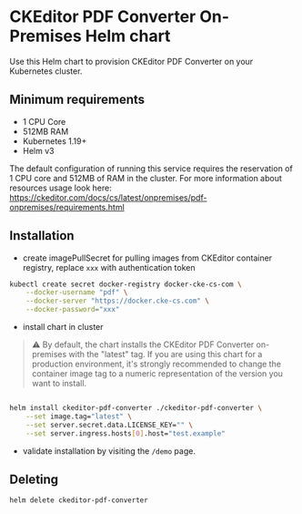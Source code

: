 # CKEditor PDF Converter On-Premises Helm chart

Use this Helm chart to provision CKEditor PDF Converter on your
Kubernetes cluster.

## Minimum requirements
- 1 CPU Core
- 512MB RAM
- Kubernetes 1.19+
- Helm v3

The default configuration of running this service requires the reservation of 1
CPU core and 512MB of RAM in the cluster. For more information about resources
usage look here:
https://ckeditor.com/docs/cs/latest/onpremises/pdf-onpremises/requirements.html

## Installation

- create imagePullSecret for pulling images from CKEditor container registry,
  replace `xxx` with authentication token
```sh
kubectl create secret docker-registry docker-cke-cs-com \
    --docker-username "pdf" \
    --docker-server "https://docker.cke-cs.com" \
    --docker-password="xxx"
```

- install chart in cluster
>:warning: By default, the chart installs the CKEditor PDF Converter
>on-premises with the "latest" tag. If you are using this chart for a production
>environment, it's strongly recommended to change the container image tag to a
>numeric representation of the version you want to install.
```sh

helm install ckeditor-pdf-converter ./ckeditor-pdf-converter \
    --set image.tag="latest" \
    --set server.secret.data.LICENSE_KEY="" \
    --set server.ingress.hosts[0].host="test.example"
```

- validate installation by visiting the `/demo` page.


## Deleting

```sh
helm delete ckeditor-pdf-converter
```
